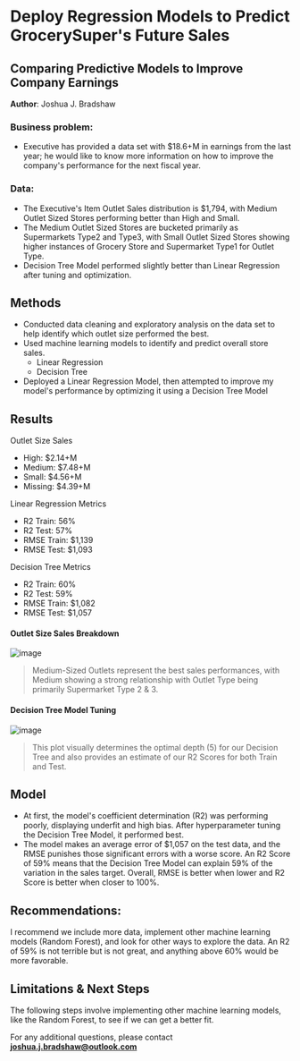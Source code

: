 # Deploy Regression Models to Predict GrocerySuper's Future Sales
## Comparing Predictive Models to Improve Company Earnings

**Author**: Joshua J. Bradshaw 

### Business problem:

* Executive has provided a data set with $18.6+M in earnings from the last year; he would like to know more information on how to improve the company's performance for the next fiscal year.


### Data:
* The Executive's Item Outlet Sales distribution is $1,794, with Medium Outlet Sized Stores performing better than High and Small.
* The Medium Outlet Sized Stores are bucketed primarily as Supermarkets Type2 and Type3, with Small Outlet Sized Stores showing higher instances of Grocery Store and Supermarket Type1 for Outlet Type.
* Decision Tree Model performed slightly better than Linear Regression after tuning and optimization.

## Methods
* Conducted data cleaning and exploratory analysis on the data set to help identify which outlet size performed the best.
* Used machine learning models to identify and predict overall store sales.
  * Linear Regression
  * Decision Tree
* Deployed a Linear Regression Model, then attempted to improve my model's performance by optimizing it using a Decision Tree Model


## Results
Outlet Size Sales
* High: $2.14+M
* Medium: $7.48+M
* Small: $4.56+M
* Missing: $4.39+M

Linear Regression Metrics
  * R2 Train: 56%
  * R2 Test: 57%
  * RMSE Train: $1,139
  * RMSE Test: $1,093

Decision Tree Metrics
  * R2 Train: 60%
  * R2 Test: 59%
  * RMSE Train: $1,082
  * RMSE Test: $1,057

#### Outlet Size Sales Breakdown
![image](https://user-images.githubusercontent.com/83310016/176863869-1b48ed04-eaf0-426b-9a1a-2c31a6637f32.png)
> Medium-Sized Outlets represent the best sales performances, with Medium showing a strong relationship with Outlet Type being primarily Supermarket Type 2 & 3.

#### Decision Tree Model Tuning
![image](https://user-images.githubusercontent.com/83310016/176868700-f73bea4f-f970-43c1-b0e8-1e5b6f13b8b3.png)
>This plot visually determines the optimal depth (5) for our Decision Tree and also provides an estimate of our R2 Scores for both Train and Test.

## Model
* At first, the model's coefficient determination (R2) was performing poorly, displaying underfit and high bias. After hyperparameter tuning the Decision Tree Model, it performed best.
* The model makes an average error of $1,057 on the test data, and the RMSE punishes those significant errors with a worse score. An R2 Score of 59% means that the Decision Tree Model can explain 59% of the variation in the sales target. Overall, RMSE is better when lower and R2 Score is better when closer to 100%.

## Recommendations:
I recommend we include more data, implement other machine learning models (Random Forest), and look for other ways to explore the data. An R2 of 59% is not terrible but is not great, and anything above 60% would be more favorable. 


## Limitations & Next Steps
The following steps involve implementing other machine learning models, like the Random Forest, to see if we can get a better fit.


For any additional questions, please contact **joshua.j.bradshaw@outlook.com**
